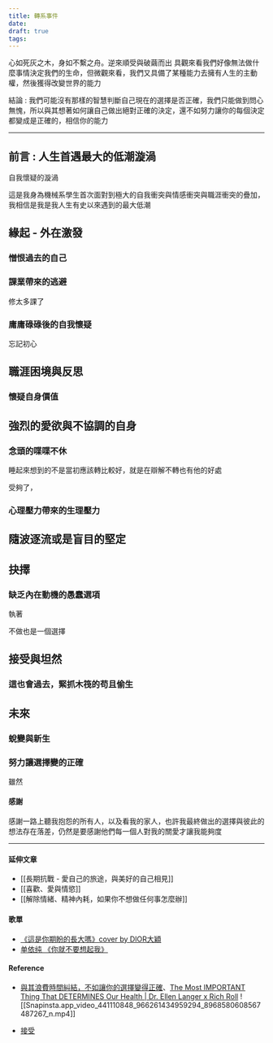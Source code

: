 ```yaml
---
title: 轉系事件
date: 
draft: true
tags:
---
```

心如死灰之木，身如不繫之舟。逆來順受與破繭而出
具觀來看我們好像無法做什麼事情決定我們的生命，但微觀來看，我們又具備了某種能力去擁有人生的主動權，然後獲得改變世界的能力

結論 : 我們可能沒有那樣的智慧判斷自己現在的選擇是否正確，我們只能做到問心無愧，所以與其想著如何讓自己做出絕對正確的決定，還不如努力讓你的每個決定都變成是正確的，相信你的能力

---

## 前言 : 人生首遇最大的低潮漩渦

自我懷疑的漩渦

這是我身為機械系學生首次面對到極大的自我衝突與情感衝突與職涯衝突的疊加，我相信是我是我人生有史以來遇到的最大低潮

## 緣起 - 外在激發

### 憎恨過去的自己

### 課業帶來的逃避

修太多課了

### 庸庸碌碌後的自我懷疑

忘記初心

## 職涯困境與反思

### 懷疑自身價值

## 強烈的愛欲與不協調的自身

### 念頭的喋喋不休

睡起來想到的不是當初應該轉比較好，就是在辯解不轉也有他的好處

受夠了，

### 心理壓力帶來的生理壓力

## 隨波逐流或是盲目的堅定

## 抉擇

### 缺乏內在動機的愚蠢選項

執著

不做也是一個選擇

## 接受與坦然

### 這也會過去，緊抓木筏的苟且偷生

## 未來

### 蛻變與新生

### 努力讓選擇變的正確

雖然

#### 感謝
感謝一路上聽我抱怨的所有人，以及看我的家人，也許我最終做出的選擇與彼此的想法存在落差，仍然是要感謝他們每一個人對我的關愛才讓我能夠度

---
#### 延伸文章
- [[長期抗戰 - 愛自己的旅途，與美好的自己相見]]
- [[喜歡、愛與情慾]]
- [[解除情緒、精神內耗，如果你不想做任何事怎麼辦]]

#### 歌單

- [《這是你期盼的長大嗎》cover by DIOR大穎](https://www.youtube.com/watch?v=hu0RuiwVnrk)
- [单依纯 《你就不要想起我》](https://www.youtube.com/watch?v=SRy1qDusFoU&list=RDEMDvfCCL_wkylEKUbXD5eOUA&start_radio=1)

#### Reference

*  [與其浪費時間糾結，不如讓你的選擇變得正確](https://www.instagram.com/p/C6dBzzVPCty/)、[The Most IMPORTANT Thing That DETERMINES Our Health | Dr. Ellen Langer x Rich Roll](https://www.youtube.com/watch?v=upTm2kTYxNQ)
	![[Snapinsta.app_video_441110848_966261434959294_8968580608567487267_n.mp4]]
- [接受](https://www.instagram.com/p/C6gQDjfyO03/)